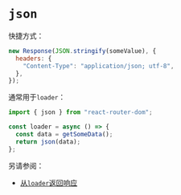 # `json`

快捷方式：

```jsx
new Response(JSON.stringify(someValue), {
  headers: {
    "Content-Type": "application/json; utf-8",
  },
});
```

通常用于`loader`：

```jsx
import { json } from "react-router-dom";

const loader = async () => {
  const data = getSomeData();
  return json(data);
};
```

另请参阅：

- [从`loader`返回响应](https://reactrouter.com/en/main/route/loader#returning-responses)